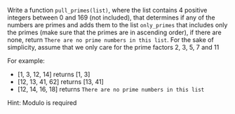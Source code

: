 
Write a function `pull_primes(list)`, where the list contains 4 positive integers between 0 and 169 (not included), that determines if any of the numbers are primes and adds them to the list `only_primes` that includes only the primes (make sure that the primes are in ascending order), if there are none, return `There are no prime numbers in this list`.
For the sake of simplicity, assume that we only care for the prime factors 2, 3, 5, 7 and 11

For example:
- [1, 3, 12, 14] returns [1, 3]
- [12, 13, 41, 62] returns [13, 41]
- [12, 14, 16, 18] returns `There are no prime numbers in this list`

Hint: Modulo is required
